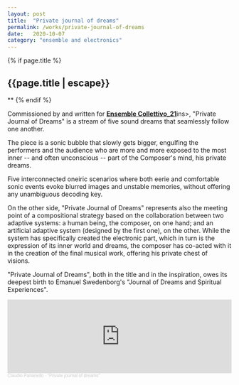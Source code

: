 ```yaml
---
layout: post
title:  "Private journal of dreams"
permalink: /works/private-journal-of-dreams
date:   2020-10-07
category: "ensemble and electronics"
---
```

{% if page.title %}
<h2>{{page.title | escape}}</h2>
**
{% endif %}

Commissioned by and written for <ins>[**Ensemble Collettivo\_21**][collettivo]</ins>ins>, "Private Journal of Dreams" is a stream of five sound dreams that seamlessly follow one another.

The piece is a sonic bubble that slowly gets bigger, engulfing the performers and the audience who are more and more exposed to the most inner -- and often unconscious -- part of the Composer's mind, his private dreams.

Five interconnected oneiric scenarios where both eerie and comfortable sonic events evoke blurred images and unstable memories, without offering any unambiguous decoding key.

On the other side, "Private Journal of Dreams" represents also the meeting point of a compositional strategy based on the collaboration between two adaptive systems: a human being, the composer, on one hand; and an artificial adaptive system (designed by the first one), on the other. While the system has specifically created the electronic part, which in turn is the expression of its inner world and dreams, the composer has co-acted with it in the creation of the final musical work, offering his private chest of visions.

"Private Journal of Dreams", both in the title and in the inspiration, owes its deepest birth to Emanuel Swedenborg's "Journal of Dreams and Spiritual Experiences".

<iframe width="100%" height="166" scrolling="no" frameborder="no" allow="autoplay" src="https://w.soundcloud.com/player/?url=https%3A//api.soundcloud.com/tracks/919545103&color=%23ff5500&auto_play=false&hide_related=false&show_comments=true&show_user=true&show_reposts=false&show_teaser=true"></iframe><div style="font-size: 10px; color: #cccccc;line-break: anywhere;word-break: normal;overflow: hidden;white-space: nowrap;text-overflow: ellipsis; font-family: Interstate,Lucida Grande,Lucida Sans Unicode,Lucida Sans,Garuda,Verdana,Tahoma,sans-serif;font-weight: 100;"><a href="https://soundcloud.com/claudiopanariello" title="Claudio Panariello" target="_blank" style="color: #cccccc; text-decoration: none;">Claudio Panariello</a> · <a href="https://soundcloud.com/claudiopanariello/private-journal-of-dreams" title="&quot;Private journal of dreams&quot;" target="_blank" style="color: #cccccc; text-decoration: none;">&quot;Private journal of dreams&quot;</a></div>



[collettivo]: https://www.collettivo21.com/ensemble-2/